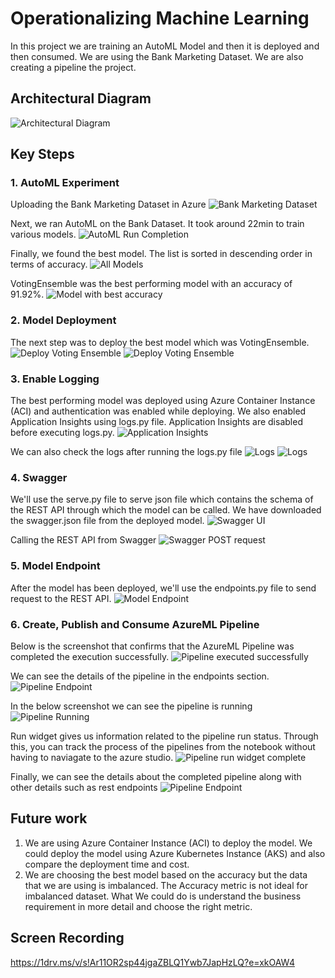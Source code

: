# Operationalizing Machine Learning

In this project we are training an AutoML Model and then it is deployed and then consumed. We are using the Bank Marketing Dataset. We are also creating a pipeline the project.

## Architectural Diagram
![Architectural Diagram](images/architecture.PNG)

## Key Steps

### 1. AutoML Experiment
Uploading the Bank Marketing Dataset in Azure
![Bank Marketing Dataset](images/dataset.PNG)

Next, we ran AutoML on the Bank Dataset. It took around 22min to train various models.
![AutoML Run Completion](images/completed_run.PNG)

Finally, we found the best model. The list is sorted in descending order in terms of accuracy.
![All Models](images/all_models.PNG)

VotingEnsemble was the best performing model with an accuracy of 91.92%.
![Model with best accuracy](images/best_model.PNG)

### 2. Model Deployment
The next step was to deploy the best model which was VotingEnsemble.
![Deploy Voting Ensemble](images/deployment_successful.PNG)
![Deploy Voting Ensemble](images/deployment_successful_2.PNG)

### 3. Enable Logging
The best performing model was deployed using Azure Container Instance (ACI) and authentication was enabled while deploying. We also enabled Application Insights using logs.py file. Application Insights are disabled before executing logs.py.
![Application Insights](images/insights.PNG)

We can also check the logs after running the logs.py file
![Logs](images/insights_2.PNG)
![Logs](images/insights_3.PNG)

### 4. Swagger
We'll use the serve.py file to serve json file which contains the schema of the REST API through which the model can be called. We have downloaded the swagger.json file from the deployed model.
![Swagger UI](images/swagger_ui.png)


Calling the REST API from Swagger
![Swagger POST request](images/swagger_response.png)

### 5. Model Endpoint
After the model has been deployed, we'll use the endpoints.py file to send request to the REST API.
![Model Endpoint](images/end_point.PNG)

### 6. Create, Publish and Consume AzureML Pipeline
Below is the screenshot that confirms that the AzureML Pipeline was completed the execution successfully.
![Pipeline executed successfully](images/pipeline_completed_2.PNG)

We can see the details of the pipeline in the endpoints section.![Pipeline Endpoint](images/pipeline_endpoint.PNG)

In the below screenshot we can see the pipeline is running
![Pipeline Running](images/pipeline_running.PNG)

Run widget gives us information related to the pipeline run status. Through this, you can track the process of the pipelines from the notebook without having to naviagate to the azure studio.
![Pipeline run widget complete](images/pipeline_endpoint_run_widget.png)

Finally, we can see the details about the completed pipeline along with other details such as rest endpoints
![Pipeline Endpoint](images/pipeline_endpoint_2.PNG)

## Future work
1. We are using Azure Container Instance (ACI) to deploy the model. We could deploy the model using Azure Kubernetes Instance (AKS) and also compare the deployment time and cost.
2. We are choosing the best model based on the accuracy but the data that we are using is imbalanced. The Accuracy metric is not ideal for imbalanced dataset. What We could do is understand the business requirement in more detail and choose the right metric.

## Screen Recording
https://1drv.ms/v/s!Ar11OR2sp44jgaZBLQ1Ywb7JapHzLQ?e=xkOAW4
